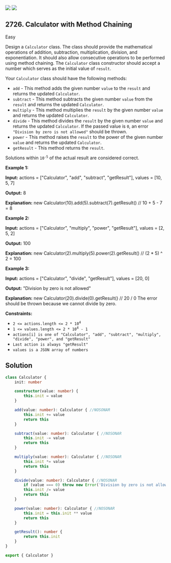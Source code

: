 [![](https://img.shields.io/github/stars/javadev/LeetCode-in-Java?label=Stars&style=flat-square)](https://github.com/javadev/LeetCode-in-Java)
[![](https://img.shields.io/github/forks/javadev/LeetCode-in-Java?label=Fork%20me%20on%20GitHub%20&style=flat-square)](https://github.com/javadev/LeetCode-in-Java/fork)

## 2726\. Calculator with Method Chaining

Easy

Design a `Calculator` class. The class should provide the mathematical operations of addition, subtraction, multiplication, division, and exponentiation. It should also allow consecutive operations to be performed using method chaining. The `Calculator` class constructor should accept a number which serves as the initial value of `result`.

Your `Calculator` class should have the following methods:

*   `add` - This method adds the given number `value` to the `result` and returns the updated `Calculator`.
*   `subtract` - This method subtracts the given number `value` from the `result` and returns the updated `Calculator`.
*   `multiply` - This method multiplies the `result` by the given number `value` and returns the updated `Calculator`.
*   `divide` - This method divides the `result` by the given number `value` and returns the updated `Calculator`. If the passed value is `0`, an error `"Division by zero is not allowed"` should be thrown.
*   `power` - This method raises the `result` to the power of the given number `value` and returns the updated `Calculator`.
*   `getResult` - This method returns the `result`.

Solutions within <code>10<sup>-5</sup></code> of the actual result are considered correct.

**Example 1:**

**Input:** actions = ["Calculator", "add", "subtract", "getResult"], values = [10, 5, 7]

**Output:** 8

**Explanation:** new Calculator(10).add(5).subtract(7).getResult() // 10 + 5 - 7 = 8

**Example 2:**

**Input:** actions = ["Calculator", "multiply", "power", "getResult"], values = [2, 5, 2]

**Output:** 100

**Explanation:** new Calculator(2).multiply(5).power(2).getResult() // (2 \* 5) ^ 2 = 100

**Example 3:**

**Input:** actions = ["Calculator", "divide", "getResult"], values = [20, 0]

**Output:** "Division by zero is not allowed"

**Explanation:** new Calculator(20).divide(0).getResult() // 20 / 0 The error should be thrown because we cannot divide by zero.

**Constraints:**

*   <code>2 <= actions.length <= 2 * 10<sup>4</sup></code>
*   <code>1 <= values.length <= 2 * 10<sup>4</sup> - 1</code>
*   `actions[i] is one of "Calculator", "add", "subtract", "multiply", "divide", "power", and "getResult"`
*   `Last action is always "getResult"`
*   `values is a JSON array of numbers`

## Solution

```typescript
class Calculator {
    init: number

    constructor(value: number) {
        this.init = value
    }

    add(value: number): Calculator { //NOSONAR
        this.init += value
        return this
    }

    subtract(value: number): Calculator { //NOSONAR
        this.init -= value
        return this
    }

    multiply(value: number): Calculator { //NOSONAR
        this.init *= value
        return this
    }

    divide(value: number): Calculator { //NOSONAR
        if (value === 0) throw new Error('Division by zero is not allowed')
        this.init /= value
        return this
    }

    power(value: number): Calculator { //NOSONAR
        this.init = this.init ** value
        return this
    }

    getResult(): number {
        return this.init
    }
}

export { Calculator }
```
